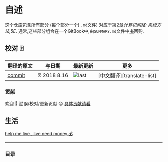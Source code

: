 
# 自述

这个仓库包含所有部分 (每个部分一个) `.md`文件) 对应于第2章*计算机网络: 系统方法,5E*. 通常,这些部分组合在一个GitBook中,由`SUMMARY.md`文件中[书](https://github.com/systemsapproach/book)回购. 

## 校对 🀄️

<!-- doc-templite START generated -->
<!-- repo = 'SystemsApproach/direct'  -->
<!-- commit = 'fb3ffa5dd2a1f8537bc13d6b21f78675e09fecbb' -->
<!-- time = '2018 8.16' -->
翻译的原文 | 与日期 | 最新更新 | 更多
---|---|---|---
[commit] | ⏰ 2018 8.16 | ![last] | [中文翻译][translate-list]

[last]: https://img.shields.io/github/last-commit/SystemsApproach/direct.svg
[commit]: https://github.com/SystemsApproach/direct/tree/fb3ffa5dd2a1f8537bc13d6b21f78675e09fecbb

<!-- doc-templite END generated -->

### 贡献

欢迎 👏 勘误/校对/更新贡献 😊 [具体贡献请看](https://github.com/chinanf-boy/chinese-translate-list#贡献)

## 生活

[help me live , live need money 💰](https://github.com/chinanf-boy/live-need-money)

---

### 目录

<!-- START doctoc -->
<!-- END doctoc -->